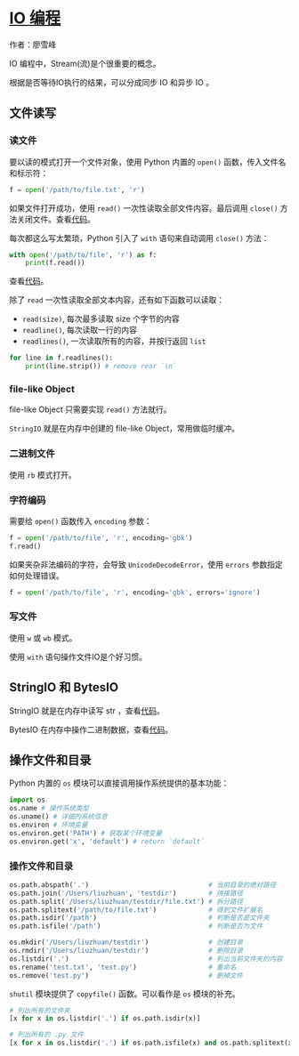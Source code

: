 # [IO 编程](http://www.liaoxuefeng.com/wiki/0014316089557264a6b348958f449949df42a6d3a2e542c000/001431917590955542f9ac5f5c1479faf787ff2b028ab47000)

作者：廖雪峰

IO 编程中，Stream(流)是个很重要的概念。

根据是否等待IO执行的结果，可以分成同步 IO 和异步 IO 。

## 文件读写

### 读文件

要以读的模式打开一个文件对象，使用 Python 内置的 `open()` 函数，传入文件名和标示符：

```python
f = open('/path/to/file.txt', 'r')
```

如果文件打开成功，使用 `read()` 一次性读取全部文件内容。最后调用 `close()` 方法关闭文件。查看[代码](../scripts/io/read.py)。

每次都这么写太繁琐，Python 引入了 `with` 语句来自动调用 `close()` 方法：

```python
with open('/path/to/file', 'r') as f:
    print(f.read())
```

查看[代码](../scripts/io/do_with.py)。

除了 `read` 一次性读取全部文本内容，还有如下函数可以读取：

* `read(size)`, 每次最多读取 size 个字节的内容
* `readline()`, 每次读取一行的内容
* `readlines()`, 一次读取所有的内容，并按行返回 `list`

```python
for line in f.readlines():
    print(line.strip()) # remove rear `\n`
```

### file-like Object

file-like Object 只需要实现 `read()` 方法就行。

`StringIO` 就是在内存中创建的 file-like Object，常用做临时缓冲。

### 二进制文件

使用 `rb` 模式打开。

### 字符编码

需要给 `open()` 函数传入 `encoding` 参数：

```python
f = open('/path/to/file', 'r', encoding='gbk')
f.read()
```

如果夹杂非法编码的字符，会导致 `UnicodeDecodeError`，使用 `errors` 参数指定如何处理错误。

```python
f = open('/path/to/file', 'r', encoding='gbk', errors='ignore')
```

### 写文件

使用 `w` 或 `wb` 模式。

使用 `with` 语句操作文件IO是个好习惯。

## StringIO 和 BytesIO

StringIO 就是在内存中读写 str ，查看[代码](../scripts/io/stringio.py)。

BytesIO 在内存中操作二进制数据，查看[代码](../scripts/io/bytesio.py)。

## 操作文件和目录

Python 内置的 `os` 模块可以直接调用操作系统提供的基本功能：

```python
import os
os.name # 操作系统类型
os.uname() # 详细的系统信息
os.environ # 环境变量
os.environ.get('PATH') # 获取某个环境变量
os.environ.get('x', 'default') # return `default`
```

### 操作文件和目录

```python
os.path.abspath('.')                              # 当前目录的绝对路径
os.path.join('/Users/liuzhuan', 'testdir')        # 拼接路径
os.path.split('/Users/liuzhuan/testdir/file.txt') # 拆分路径
os.path.splitext('/path/to/file.txt')             # 得到文件扩展名
os.path.isdir('/path')                            # 判断是否是文件夹
os.path.isfile('/path')                           # 判断是否为文件

os.mkdir('/Users/liuzhuan/testdir')               # 创建目录
os.rmdir('/Users/liuzhuan/testdir')               # 删除目录
os.listdir('.')                                   # 列出当前文件夹的内容
os.rename('test.txt', 'test.py')                  # 重命名
os.remove('test.py')                              # 删掉文件
```

`shutil` 模块提供了 `copyfile()` 函数。可以看作是 `os` 模块的补充。

```python
# 列出所有的文件夹
[x for x in os.listdir('.') if os.path.isdir(x)]

# 列出所有的 .py 文件
[x for x in os.listdir('.') if os.path.isfile(x) and os.path.splitext(x)[1] == '.py']
```